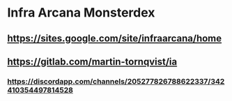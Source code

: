 # Infra Arcana Monsterdex
## https://sites.google.com/site/infraarcana/home
## https://gitlab.com/martin-tornqvist/ia
### https://discordapp.com/channels/205277826788622337/342410354497814528
